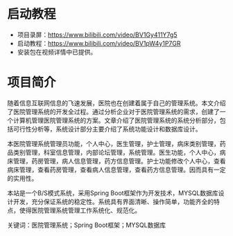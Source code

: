 # 启动教程

- 项目录屏：https://www.bilibili.com/video/BV1Gy411Y7g5
- 启动教程：https://www.bilibili.com/video/BV1pW4y1P7GR
- 安装包在视频详情中已提供。

# 项目简介
随着信息互联网信息的飞速发展，医院也在创建着属于自己的管理系统。本文介绍了医院管理系统的开发全过程。通过分析企业对于医院管理系统的需求，创建了一个计算机管理医院管理系统的方案。文章介绍了医院管理系统的系统分析部分，包括可行性分析等，系统设计部分主要介绍了系统功能设计和数据库设计。

本医院管理系统管理员功能，个人中心，医生管理，护士管理，病床类别管理，药品类别管理，科室信息管理，内部论坛管理，系统管理。医生功能，个人中心，病床管理，药房管理，病人信息管理，药方信息管理。护士功能修改个人中心，查看病床管理，查看药房管理，查看病人信息管理，查看药方信息管理。因而具有一定的实用性。

本站是一个B/S模式系统，采用Spring Boot框架作为开发技术，MYSQL数据库设计开发，充分保证系统的稳定性。系统具有界面清晰、操作简单，功能齐全的特点，使得医院管理系统管理工作系统化、规范化。

关键词：医院管理系统；Spring Boot框架；MYSQL数据库
